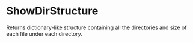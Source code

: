 # ShowDirStructure
Returns dictionary-like structure containing all the directories and size of each file under each directory.
